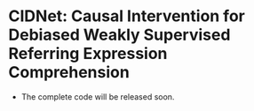 # CIDNet: Causal Intervention for Debiased Weakly Supervised Referring Expression Comprehension
* The complete code will be released soon.
